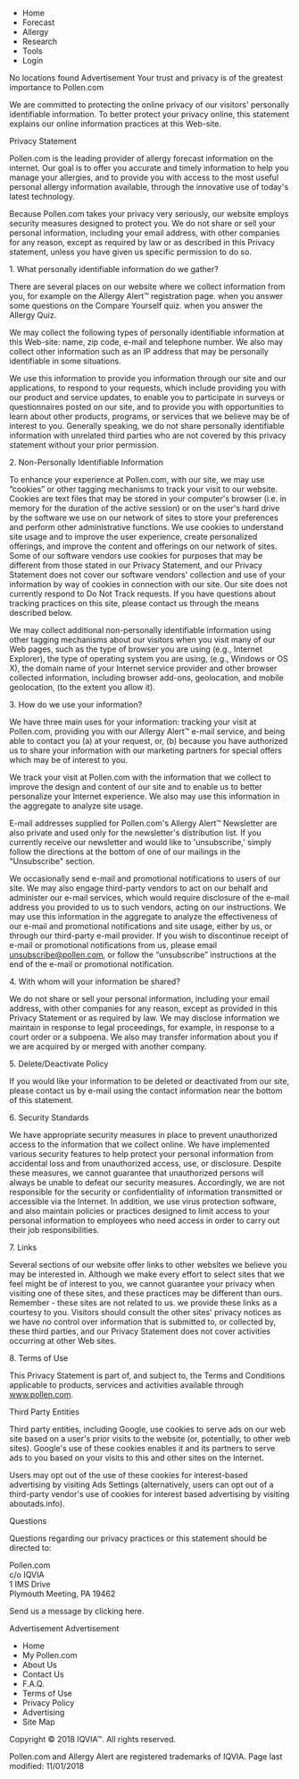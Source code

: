 *   Home
*   Forecast
*   Allergy
*   Research
*   Tools
*   Login

No locations found Advertisement Your trust and privacy is of the greatest importance to Pollen.com

We are committed to protecting the online privacy of our visitors' personally identifiable information. To better protect your privacy online, this statement explains our online information practices at this Web-site.

Privacy Statement

Pollen.com is the leading provider of allergy forecast information on the internet. Our goal is to offer you accurate and timely information to help you manage your allergies, and to provide you with access to the most useful personal allergy information available, through the innovative use of today's latest technology.

Because Pollen.com takes your privacy very seriously, our website employs security measures designed to protect you. We do not share or sell your personal information, including your email address, with other companies for any reason, except as required by law or as described in this Privacy statement, unless you have given us specific permission to do so.

1\. What personally identifiable information do we gather?

There are several places on our website where we collect information from you, for example on the Allergy Alert™ registration page. when you answer some questions on the Compare Yourself quiz. when you answer the Allergy Quiz.

We may collect the following types of personally identifiable information at this Web-site: name, zip code, e-mail and telephone number. We also may collect other information such as an IP address that may be personally identifiable in some situations.

We use this information to provide you information through our site and our applications, to respond to your requests, which include providing you with our product and service updates, to enable you to participate in surveys or questionnaires posted on our site, and to provide you with opportunities to learn about other products, programs, or services that we believe may be of interest to you. Generally speaking, we do not share personally identifiable information with unrelated third parties who are not covered by this privacy statement without your prior permission.

2\. Non-Personally Identifiable Information

To enhance your experience at Pollen.com, with our site, we may use “cookies” or other tagging mechanisms to track your visit to our website. Cookies are text files that may be stored in your computer's browser (i.e. in memory for the duration of the active session) or on the user's hard drive by the software we use on our network of sites to store your preferences and perform other administrative functions. We use cookies to understand site usage and to improve the user experience, create personalized offerings, and improve the content and offerings on our network of sites. Some of our software vendors use cookies for purposes that may be different from those stated in our Privacy Statement, and our Privacy Statement does not cover our software vendors' collection and use of your information by way of cookies in connection with our site. Our site does not currently respond to Do Not Track requests. If you have questions about tracking practices on this site, please contact us through the means described below.

We may collect additional non-personally identifiable information using other tagging mechanisms about our visitors when you visit many of our Web pages, such as the type of browser you are using (e.g., Internet Explorer), the type of operating system you are using, (e.g., Windows or OS X), the domain name of your Internet service provider and other browser collected information, including browser add-ons, geolocation, and mobile geolocation, (to the extent you allow it).

3\. How do we use your information?

We have three main uses for your information: tracking your visit at Pollen.com, providing you with our Allergy Alert™ e-mail service, and being able to contact you (a) at your request, or, (b) because you have authorized us to share your information with our marketing partners for special offers which may be of interest to you.

We track your visit at Pollen.com with the information that we collect to improve the design and content of our site and to enable us to better personalize your Internet experience. We also may use this information in the aggregate to analyze site usage.

E-mail addresses supplied for Pollen.com's Allergy Alert™ Newsletter are also private and used only for the newsletter's distribution list. If you currently receive our newsletter and would like to 'unsubscribe,' simply follow the directions at the bottom of one of our mailings in the "Unsubscribe" section.

We occasionally send e-mail and promotional notifications to users of our site. We may also engage third-party vendors to act on our behalf and administer our e-mail services, which would require disclosure of the e-mail address you provided to us to such vendors, acting on our instructions. We may use this information in the aggregate to analyze the effectiveness of our e-mail and promotional notifications and site usage, either by us, or through our third-party e-mail provider. If you wish to discontinue receipt of e-mail or promotional notifications from us, please email unsubscribe@pollen.com, or follow the “unsubscribe” instructions at the end of the e-mail or promotional notification.

4\. With whom will your information be shared?

We do not share or sell your personal information, including your email address, with other companies for any reason, except as provided in this Privacy Statement or as required by law. We may disclose information we maintain in response to legal proceedings, for example, in response to a court order or a subpoena. We also may transfer information about you if we are acquired by or merged with another company.

5\. Delete/Deactivate Policy

If you would like your information to be deleted or deactivated from our site, please contact us by e-mail using the contact information near the bottom of this statement.

6\. Security Standards

We have appropriate security measures in place to prevent unauthorized access to the information that we collect online. We have implemented various security features to help protect your personal information from accidental loss and from unauthorized access, use, or disclosure. Despite these measures, we cannot guarantee that unauthorized persons will always be unable to defeat our security measures. Accordingly, we are not responsible for the security or confidentiality of information transmitted or accessible via the Internet. In addition, we use virus protection software, and also maintain policies or practices designed to limit access to your personal information to employees who need access in order to carry out their job responsibilities.

7\. Links

Several sections of our website offer links to other websites we believe you may be interested in. Although we make every effort to select sites that we feel might be of interest to you, we cannot guarantee your privacy when visiting one of these sites, and these practices may be different than ours. Remember - these sites are not related to us. we provide these links as a courtesy to you. Visitors should consult the other sites' privacy notices as we have no control over information that is submitted to, or collected by, these third parties, and our Privacy Statement does not cover activities occurring at other Web sites.

8\. Terms of Use

This Privacy Statement is part of, and subject to, the Terms and Conditions applicable to products, services and activities available through www.pollen.com.

Third Party Entities

Third party entities, including Google, use cookies to serve ads on our web site based on a user's prior visits to the website (or, potentially, to other web sites). Google's use of these cookies enables it and its partners to serve ads to you based on your visits to this and other sites on the Internet.

Users may opt out of the use of these cookies for interest-based advertising by visiting Ads Settings (alternatively, users can opt out of a third-party vendor's use of cookies for interest based advertising by visiting aboutads.info).

Questions

Questions regarding our privacy practices or this statement should be directed to:

Pollen.com  
c/o IQVIA  
1 IMS Drive  
Plymouth Meeting, PA 19462  
  
Send us a message by clicking here.

Advertisement Advertisement

*   Home
*   My Pollen.com
*   About Us
*   Contact Us
*   F.A.Q.
*   Terms of Use
*   Privacy Policy
*   Advertising
*   Site Map

Copyright © 2018 IQVIA™. All rights reserved.

Pollen.com and Allergy Alert are registered trademarks of IQVIA. Page last modified: 11/01/2018